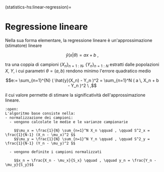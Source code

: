 (statistics-hs:linear-regression)=
# Regressione lineare

Nella sua forma elementare, la regressione lineare è un'approssimazione (stimatore) lineare

  $$\hat{y}(x|\theta) = a x + b \ ,$$

tra una coppia di campioni $\{ X_n \}_{n=1:N}$, $\{ Y_n \}_{n=1:N}$ estratti dalle popolazioni $X$, $Y$, i cui parametri $\theta = (a,b)$ rendono minimo l'errore quadratico medio

$$e:= \sum_{n=1}^{N} ( \hat{y}(X_n) - Y_n )^2 = \sum_{n=1}^N ( a \, X_n + b - Y_n )^2 \ ,$$

il cui valore permette di stimare la significatività dell'approssimazione lineare.

```{dropdown}
:open:
L'algoritmo base consiste nella:
- normalizzazione dei campioni:
  - vengono calcolate le medie e le varianze campionarie

    $$\mu_x = \frac{1}{N} \sum_{n=1}^N X_n \qquad , \qquad S^2_x = \frac{1}{N-1} (X_n - \mu_x)^2 $$
    $$\mu_y = \frac{1}{N} \sum_{n=1}^N Y_n \qquad , \qquad S^2_y = \frac{1}{N-1} (Y_n - \mu_y)^2 $$

  - vengono definite i campioni normalizzati
    
    $$x_n = \frac{X_n - \mu_x}{S_x} \qquad , \qquad y_n = \frac{Y_n - \mu_y}{S_y}$$
```
